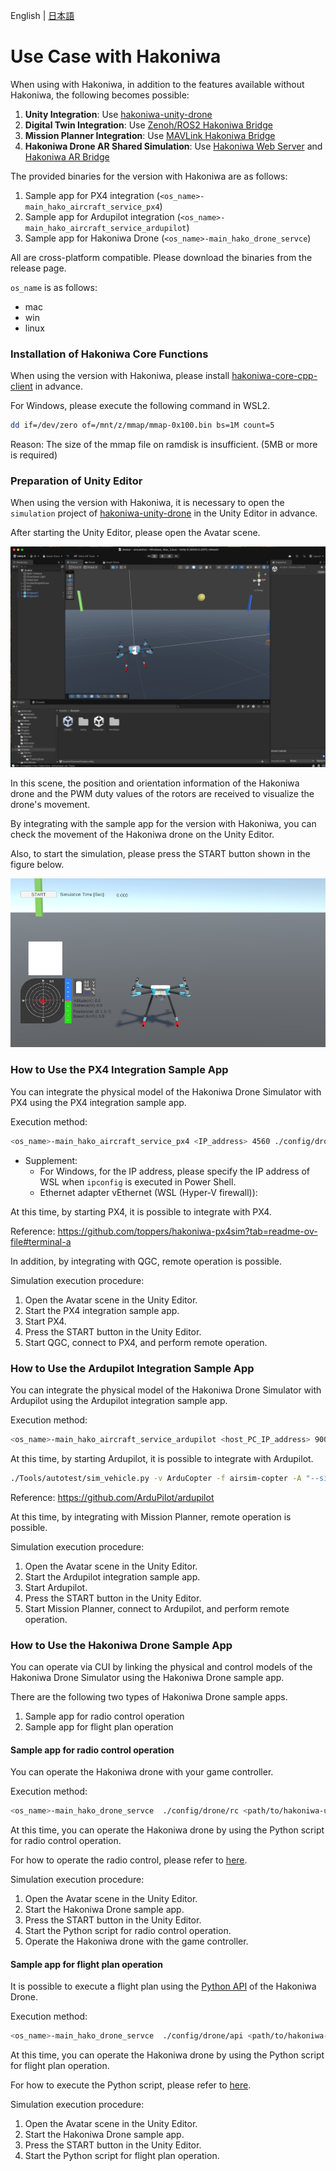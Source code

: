 English | [日本語](mmap.md)

# Use Case with Hakoniwa

When using with Hakoniwa, in addition to the features available without Hakoniwa, the following becomes possible:

1.  **Unity Integration**: Use [hakoniwa-unity-drone](https://github.com/hakoniwalab/hakoniwa-unity-drone)
2.  **Digital Twin Integration**: Use [Zenoh/ROS2 Hakoniwa Bridge](https://github.com/toppers/hakoniwa-bridge)
3.  **Mission Planner Integration**: Use [MAVLink Hakoniwa Bridge](mavlink/bridge/README.md)
4.  **Hakoniwa Drone AR Shared Simulation**: Use [Hakoniwa Web Server](https://github.com/toppers/hakoniwa-webserver) and [Hakoniwa AR Bridge](https://github.com/toppers/hakoniwa-ar-bridge)

The provided binaries for the version with Hakoniwa are as follows:

1.  Sample app for PX4 integration (`<os_name>-main_hako_aircraft_service_px4`)
2.  Sample app for Ardupilot integration (`<os_name>-main_hako_aircraft_service_ardupilot`)
3.  Sample app for Hakoniwa Drone (`<os_name>-main_hako_drone_servce`)

All are cross-platform compatible. Please download the binaries from the release page.

`os_name` is as follows:

-   mac
-   win
-   linux

### Installation of Hakoniwa Core Functions

When using the version with Hakoniwa, please install [hakoniwa-core-cpp-client](https://github.com/toppers/hakoniwa-core-cpp-client) in advance.

For Windows, please execute the following command in WSL2.

```bash
dd if=/dev/zero of=/mnt/z/mmap/mmap-0x100.bin bs=1M count=5
```

Reason: The size of the mmap file on ramdisk is insufficient. (5MB or more is required)

### Preparation of Unity Editor

When using the version with Hakoniwa, it is necessary to open the `simulation` project of [hakoniwa-unity-drone](https://github.com/hakoniwalab/hakoniwa-unity-drone) in the Unity Editor in advance.

After starting the Unity Editor, please open the Avatar scene.

![image](/docs/images/unity-editor.png)

In this scene, the position and orientation information of the Hakoniwa drone and the PWM duty values of the rotors are received to visualize the drone's movement.

By integrating with the sample app for the version with Hakoniwa, you can check the movement of the Hakoniwa drone on the Unity Editor.

Also, to start the simulation, please press the START button shown in the figure below.

![image](/docs/images/unity-sim.png)

### How to Use the PX4 Integration Sample App

You can integrate the physical model of the Hakoniwa Drone Simulator with PX4 using the PX4 integration sample app.

Execution method:

```bash
<os_name>-main_hako_aircraft_service_px4 <IP_address> 4560 ./config/drone/px4 <path/to/hakoniwa-unity-drone>/simulation/avatar-drone.json
```

*   Supplement:
    *   For Windows, for the IP address, please specify the IP address of WSL when `ipconfig` is executed in Power Shell.
    *   Ethernet adapter vEthernet (WSL (Hyper-V firewall)):


At this time, by starting PX4, it is possible to integrate with PX4.

Reference: https://github.com/toppers/hakoniwa-px4sim?tab=readme-ov-file#terminal-a

In addition, by integrating with QGC, remote operation is possible.


Simulation execution procedure:

1.  Open the Avatar scene in the Unity Editor.
2.  Start the PX4 integration sample app.
3.  Start PX4.
4.  Press the START button in the Unity Editor.
5.  Start QGC, connect to PX4, and perform remote operation.


### How to Use the Ardupilot Integration Sample App

You can integrate the physical model of the Hakoniwa Drone Simulator with Ardupilot using the Ardupilot integration sample app.

Execution method:

```bash
<os_name>-main_hako_aircraft_service_ardupilot <host_PC_IP_address> 9002 9003 ./config/drone/ardupilot <path/to/hakoniwa-unity-drone>/simulation/avatar-drone.json
```

At this time, by starting Ardupilot, it is possible to integrate with Ardupilot.

```bash
./Tools/autotest/sim_vehicle.py -v ArduCopter -f airsim-copter -A "--sim-port-in 9003 --sim-port-out 9002"  --sim-address=<host_PC_IP_address>  --out=udp:<Mission_Planner_IP_address>:14550
```

Reference: https://github.com/ArduPilot/ardupilot

At this time, by integrating with Mission Planner, remote operation is possible.

Simulation execution procedure:

1.  Open the Avatar scene in the Unity Editor.
2.  Start the Ardupilot integration sample app.
3.  Start Ardupilot.
4.  Press the START button in the Unity Editor.
5.  Start Mission Planner, connect to Ardupilot, and perform remote operation.


### How to Use the Hakoniwa Drone Sample App

You can operate via CUI by linking the physical and control models of the Hakoniwa Drone Simulator using the Hakoniwa Drone sample app.

There are the following two types of Hakoniwa Drone sample apps.

1.  Sample app for radio control operation
2.  Sample app for flight plan operation

#### Sample app for radio control operation

You can operate the Hakoniwa drone with your game controller.

Execution method:

```bash
<os_name>-main_hako_drone_servce  ./config/drone/rc <path/to/hakoniwa-unity-drone>/simulation/avatar-drone.json
```

At this time, you can operate the Hakoniwa drone by using the Python script for radio control operation.

For how to operate the radio control, please refer to [here](/drone_api/README-ja.md).



Simulation execution procedure:

1.  Open the Avatar scene in the Unity Editor.
2.  Start the Hakoniwa Drone sample app.
3.  Press the START button in the Unity Editor.
4.  Start the Python script for radio control operation.
5.  Operate the Hakoniwa drone with the game controller.


#### Sample app for flight plan operation

It is possible to execute a flight plan using the [Python API](/drone_api/libs/README.md) of the Hakoniwa Drone.


Execution method:

```bash
<os_name>-main_hako_drone_servce  ./config/drone/api <path/to/hakoniwa-unity-drone>/simulation/avatar-drone.json
```

At this time, you can operate the Hakoniwa drone by using the Python script for flight plan operation.

For how to execute the Python script, please refer to [here](/drone_api/README-ja.md).

Simulation execution procedure:

1.  Open the Avatar scene in the Unity Editor.
2.  Start the Hakoniwa Drone sample app.
3.  Press the START button in the Unity Editor.
4.  Start the Python script for flight plan operation.
